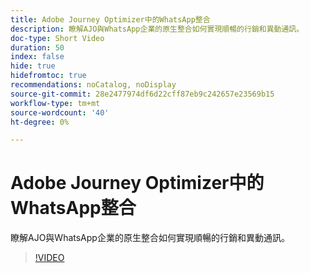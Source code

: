 ```yaml
---
title: Adobe Journey Optimizer中的WhatsApp整合
description: 瞭解AJO與WhatsApp企業的原生整合如何實現順暢的行銷和異動通訊。
doc-type: Short Video
duration: 50
index: false
hide: true
hidefromtoc: true
recommendations: noCatalog, noDisplay
source-git-commit: 28e2477974df6d22cff87eb9c242657e23569b15
workflow-type: tm+mt
source-wordcount: '40'
ht-degree: 0%

---
```



# Adobe Journey Optimizer中的WhatsApp整合

瞭解AJO與WhatsApp企業的原生整合如何實現順暢的行銷和異動通訊。

<!-- 72_S520_3442520_49_whatsapp-integration-in-adobe-journey-optimizer -->
>[!VIDEO](https://video.tv.adobe.com/v/3460484/?learn=on&enablevpops=true&captions=chi_hant)
